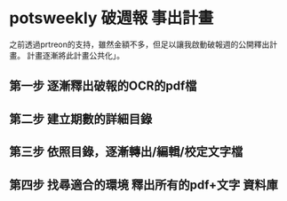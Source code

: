 # potsweekly 破週報 事出計畫

之前透過prtreon的支持，雖然金額不多，但足以讓我啟動破報週的公開釋出計畫。
計畫逐漸將此計畫公共化」。

## 第一步 逐漸釋出破報的OCR的pdf檔
## 第二步 建立期數的詳細目錄
## 第三步 依照目錄，逐漸轉出/編輯/校定文字檔
## 第四步 找尋適合的環境 釋出所有的pdf+文字 資料庫


